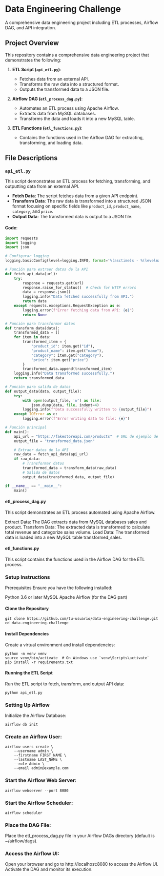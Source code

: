 # Data Engineering Challenge

A comprehensive data engineering project including ETL processes, Airflow DAG, and API integration.

## Project Overview

This repository contains a comprehensive data engineering project that demonstrates the following:

1. **ETL Script (`api_etl.py`)**:
   - Fetches data from an external API.
   - Transforms the raw data into a structured format.
   - Outputs the transformed data to a JSON file.

2. **Airflow DAG (`etl_process_dag.py`)**:
   - Automates an ETL process using Apache Airflow.
   - Extracts data from MySQL databases.
   - Transforms the data and loads it into a new MySQL table.

3. **ETL Functions (`etl_functions.py`)**:
   - Contains the functions used in the Airflow DAG for extracting, transforming, and loading data.

## File Descriptions

### `api_etl.py`
This script demonstrates an ETL process for fetching, transforming, and outputting data from an external API.

- **Fetch Data**: The script fetches data from a given API endpoint.
- **Transform Data**: The raw data is transformed into a structured JSON format focusing on specific fields like `product_id`, `product_name`, `category`, and `price`.
- **Output Data**: The transformed data is output to a JSON file.

#### Code:
```python
import requests
import logging
import json

# Configurar logging
logging.basicConfig(level=logging.INFO, format='%(asctime)s - %(levelname)s - %(message)s')

# Función para extraer datos de la API
def fetch_api_data(url):
    try:
        response = requests.get(url)
        response.raise_for_status()  # Check for HTTP errors
        data = response.json()
        logging.info("Data fetched successfully from API.")
        return data
    except requests.exceptions.RequestException as e:
        logging.error(f"Error fetching data from API: {e}")
        return None

# Función para transformar datos
def transform_data(data):
    transformed_data = []
    for item in data:
        transformed_item = {
            "product_id": item.get("id"),
            "product_name": item.get("name"),
            "category": item.get("category"),
            "price": item.get("price")
        }
        transformed_data.append(transformed_item)
    logging.info("Data transformed successfully.")
    return transformed_data

# Función para salida de datos
def output_data(data, output_file):
    try:
        with open(output_file, 'w') as file:
            json.dump(data, file, indent=4)
        logging.info(f"Data successfully written to {output_file}")
    except IOError as e:
        logging.error(f"Error writing data to file: {e}")

# Función principal
def main():
    api_url = "https://fakestoreapi.com/products"  # URL de ejemplo de API pública
    output_file = "transformed_data.json"

    # Extraer datos de la API
    raw_data = fetch_api_data(api_url)
    if raw_data:
        # Transformar datos
        transformed_data = transform_data(raw_data)
        # Salida de datos
        output_data(transformed_data, output_file)

if __name__ == "__main__":
    main()
```
#### etl_process_dag.py
This script demonstrates an ETL process automated using Apache Airflow.

Extract Data: The DAG extracts data from MySQL databases sales and product.
Transform Data: The extracted data is transformed to calculate total revenue and categorize sales volume.
Load Data: The transformed data is loaded into a new MySQL table transformed_sales.

#### etl_functions.py
This script contains the functions used in the Airflow DAG for the ETL process.

### Setup Instructions
Prerequisites
Ensure you have the following installed:

Python 3.6 or later
MySQL
Apache Airflow (for the DAG part)

#### Clone the Repository
```
git clone https://github.com/tu-usuario/data-engineering-challenge.git
cd data-engineering-challenge
```

#### Install Dependencies
Create a virtual environment and install dependencies:
```
python -m venv venv
source venv/bin/activate  # On Windows use `venv\Scripts\activate`
pip install -r requirements.txt
```

#### Running the ETL Script
Run the ETL script to fetch, transform, and output API data:
```
python api_etl.py
```

### Setting Up Airflow
Initialize the Airflow Database:

```
airflow db init
```

### Create an Airflow User:
```
airflow users create \
    --username admin \
    --firstname FIRST_NAME \
    --lastname LAST_NAME \
    --role Admin \
    --email admin@example.com
```

### Start the Airflow Web Server:
```
airflow webserver --port 8080
```

### Start the Airflow Scheduler:
```
airflow scheduler
```

### Place the DAG File:
Place the etl_process_dag.py file in your Airflow DAGs directory (default is ~/airflow/dags).

### Access the Airflow UI:
Open your browser and go to http://localhost:8080 to access the Airflow UI.
Activate the DAG and monitor its execution.